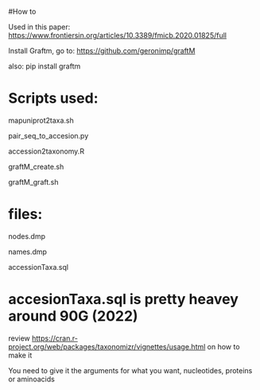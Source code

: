 
#How to

Used in this paper: https://www.frontiersin.org/articles/10.3389/fmicb.2020.01825/full


Install Graftm, go to: https://github.com/geronimp/graftM

also: pip install graftm

# Scripts used:


  mapuniprot2taxa.sh
  
  
  pair_seq_to_accesion.py
  
  
  accession2taxonomy.R
  
  
  graftM_create.sh
  
  
  graftM_graft.sh

# files:
  nodes.dmp

  names.dmp 

  accessionTaxa.sql
  
  # accesionTaxa.sql is pretty heavey around 90G (2022) 
  
  review https://cran.r-project.org/web/packages/taxonomizr/vignettes/usage.html on how to make it 
  
  You need to give it the arguments for what you want, nucleotides, proteins or aminoacids 
 
